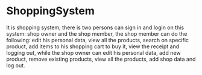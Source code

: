 # ShoppingSystem
It is shopping system; there is two persons can sign in and login on this system: shop owner and the shop member, 
the shop member can do the following: edit his personal data, view all the products, search on specific product,
add items to his shopping cart to buy it, view the receipt and logging out, 
while the shop owner can edit his personal data, add new product, remove existing products, view all the products, add shop data and log out.

